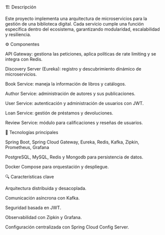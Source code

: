 🏗️ Descripción

Este proyecto implementa una arquitectura de microservicios para la gestión de una biblioteca digital. Cada servicio cumple una función específica dentro del ecosistema, garantizando modularidad, escalabilidad y resiliencia.

⚙️ Componentes

API Gateway: gestiona las peticiones, aplica políticas de rate limiting y se integra con Redis.

Discovery Server (Eureka): registro y descubrimiento dinámico de microservicios.

Book Service: maneja la información de libros y catálogos.

Author Service: administración de autores y sus publicaciones.

User Service: autenticación y administración de usuarios con JWT.

Loan Service: gestión de préstamos y devoluciones.

Review Service: módulo para calificaciones y reseñas de usuarios.

🧩 Tecnologías principales

Spring Boot, Spring Cloud Gateway, Eureka, Redis, Kafka, Zipkin, Prometheus, Grafana

PostgreSQL, MySQL, Redis y Mongodb para persistencia de datos.

Docker Compose para orquestación y despliegue.

🔍 Características clave

Arquitectura distribuida y desacoplada.

Comunicación asíncrona con Kafka.

Seguridad basada en JWT.

Observabilidad con Zipkin y Grafana.

Configuración centralizada con Spring Cloud Config Server.
